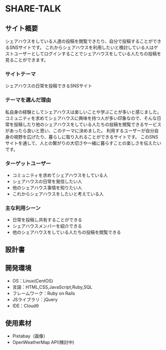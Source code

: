 # SHARE-TALK

## サイト概要
シェアハウスをしている人達の投稿を閲覧できたり、自分で投稿することができるSNSサイトです。
これからシェアハウスを利用したいと検討している人はゲストユーザーとしてログインすることでシェアハウスをしている人たちの投稿を見ることができます。

### サイトテーマ
シェアハウスの日常を投稿できるSNSサイト

### テーマを選んだ理由
私自身の経験としてシェアハウスは楽しいことや学ぶことが多いと感じました。コミュニティを求めてシェアハウスに興味を持つ人が多い印象なので、そんな日常を投稿したり他のシェアハウスをしている人たちの投稿を閲覧できるサービスがあったら良いと思い、このテーマに決めました。
利用するユーザーが自分自身の視野を広げたり、暮らしに取り入れることができるサイトです。
このSNSサイトを通して、人との繋がりの大切さや一緒に暮らすことの楽しさを伝えたいです。

### ターゲットユーザー
- コミュニティを求めてシェアハウスをしている人
- シェアハウスの日常を発信したい人
- 他のシェアハウス事情を知りたい人
- これからシェアハウスをしたいと考えている人

### 主な利用シーン
- 日常を投稿し共有することができる
- シェアハウスメンバーを紹介できる
- 他のシェアハウスをしている人たちの投稿を閲覧できる

## 設計書

## 開発環境
- OS：Linux(CentOS)
- 言語：HTML,CSS,JavaScript,Ruby,SQL
- フレームワーク：Ruby on Rails
- JSライブラリ：jQuery
- IDE：Cloud9

## 使用素材
- Pixtabay（画像）
- OpenWeatherMap API(検討中)